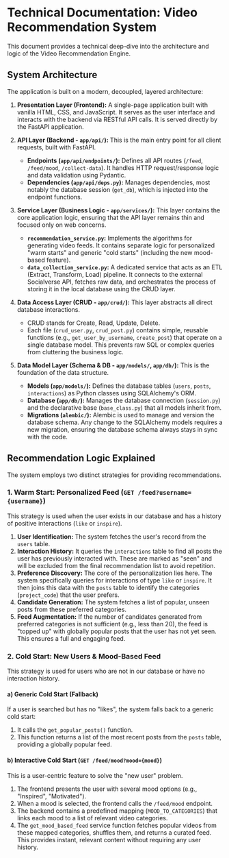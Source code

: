 # Technical Documentation: Video Recommendation System

This document provides a technical deep-dive into the architecture and logic of the Video Recommendation Engine.

## System Architecture

The application is built on a modern, decoupled, layered architecture:

1.  **Presentation Layer (Frontend):** A single-page application built with vanilla HTML, CSS, and JavaScript. It serves as the user interface and interacts with the backend via RESTful API calls. It is served directly by the FastAPI application.

2.  **API Layer (Backend - `app/api/`):** This is the main entry point for all client requests, built with FastAPI.
    -   **Endpoints (`app/api/endpoints/`):** Defines all API routes (`/feed`, `/feed/mood`, `/collect-data`). It handles HTTP request/response logic and data validation using Pydantic.
    -   **Dependencies (`app/api/deps.py`):** Manages dependencies, most notably the database session (`get_db`), which is injected into the endpoint functions.

3.  **Service Layer (Business Logic - `app/services/`):** This layer contains the core application logic, ensuring that the API layer remains thin and focused only on web concerns.
    -   **`recommendation_service.py`:** Implements the algorithms for generating video feeds. It contains separate logic for personalized "warm starts" and generic "cold starts" (including the new mood-based feature).
    -   **`data_collection_service.py`:** A dedicated service that acts as an ETL (Extract, Transform, Load) pipeline. It connects to the external Socialverse API, fetches raw data, and orchestrates the process of storing it in the local database using the CRUD layer.

4.  **Data Access Layer (CRUD - `app/crud/`):** This layer abstracts all direct database interactions.
    -   CRUD stands for Create, Read, Update, Delete.
    -   Each file (`crud_user.py`, `crud_post.py`) contains simple, reusable functions (e.g., `get_user_by_username`, `create_post`) that operate on a single database model. This prevents raw SQL or complex queries from cluttering the business logic.

5.  **Data Model Layer (Schema & DB - `app/models/`, `app/db/`):** This is the foundation of the data structure.
    -   **Models (`app/models/`):** Defines the database tables (`users`, `posts`, `interactions`) as Python classes using SQLAlchemy's ORM.
    -   **Database (`app/db/`):** Manages the database connection (`session.py`) and the declarative base (`base_class.py`) that all models inherit from.
    -   **Migrations (`alembic/`):** Alembic is used to manage and version the database schema. Any change to the SQLAlchemy models requires a new migration, ensuring the database schema always stays in sync with the code.

## Recommendation Logic Explained

The system employs two distinct strategies for providing recommendations.

### 1. Warm Start: Personalized Feed (`GET /feed?username={username}`)

This strategy is used when the user exists in our database and has a history of positive interactions (`like` or `inspire`).

1.  **User Identification:** The system fetches the user's record from the `users` table.
2.  **Interaction History:** It queries the `interactions` table to find all posts the user has previously interacted with. These are marked as "seen" and will be excluded from the final recommendation list to avoid repetition.
3.  **Preference Discovery:** The core of the personalization lies here. The system specifically queries for interactions of type `like` or `inspire`. It then joins this data with the `posts` table to identify the categories (`project_code`) that the user prefers.
4.  **Candidate Generation:** The system fetches a list of popular, unseen posts from these preferred categories.
5.  **Feed Augmentation:** If the number of candidates generated from preferred categories is not sufficient (e.g., less than 20), the feed is "topped up" with globally popular posts that the user has not yet seen. This ensures a full and engaging feed.

### 2. Cold Start: New Users & Mood-Based Feed

This strategy is used for users who are not in our database or have no interaction history.

#### a) Generic Cold Start (Fallback)
If a user is searched but has no "likes", the system falls back to a generic cold start:
1.  It calls the `get_popular_posts()` function.
2.  This function returns a list of the most recent posts from the `posts` table, providing a globally popular feed.

#### b) Interactive Cold Start (`GET /feed/mood?mood={mood}`)
This is a user-centric feature to solve the "new user" problem.
1.  The frontend presents the user with several mood options (e.g., "Inspired", "Motivated").
2.  When a mood is selected, the frontend calls the `/feed/mood` endpoint.
3.  The backend contains a predefined mapping (`MOOD_TO_CATEGORIES`) that links each mood to a list of relevant video categories.
4.  The `get_mood_based_feed` service function fetches popular videos from these mapped categories, shuffles them, and returns a curated feed. This provides instant, relevant content without requiring any user history.